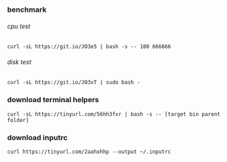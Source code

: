 ### benchmark


###### cpu test
`curl -sL https://git.io/JO3e5 | bash -s -- 100 666666`

###### disk test
`curl -sL https://git.io/JO3vT | sudo bash -`

### download terminal helpers
`curl -sL https://tinyurl.com/56hh3fxr | bash -s -- [target bin parent folder]`

### download inputrc
`curl https://tinyurl.com/2aahxhhp --output ~/.inputrc` 
